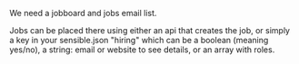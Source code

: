 We need a jobboard and jobs email list.

Jobs can be placed there using either an api that creates the job, or simply a key in your sensible.json "hiring" which can be a boolean (meaning yes/no), a string: email or website to see details, or an array with roles.
